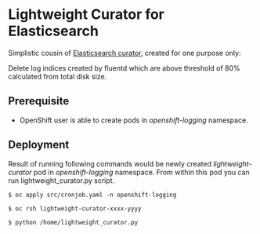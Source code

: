 # Lightweight Curator for Elasticsearch

Simplistic cousin of [Elasticsearch curator](https://github.com/elastic/curator), created for one purpose only:

Delete log indices created by fluentd which are above threshold of 80% calculated from total disk size.

## Prerequisite

- OpenShift user is able to create pods in *openshift-logging* namespace.

## Deployment

Result of running following commands would be newly created *lightweight-curator* pod in *openshift-logging* namespace. From within this pod you can run lightweight_curator.py script.

    $ oc apply src/cronjob.yaml -n openshift-logging

    $ oc rsh lightweight-curator-xxxx-yyyy

    $ python /home/lightweight_curator.py
